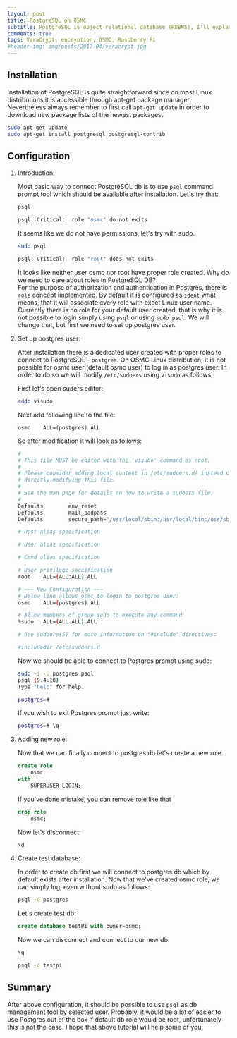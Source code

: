 ```yaml
---
layout: post
title: PostgreSQL on OSMC
subtitle: PostgreSQL is object-relational database (RDBMS), I'll explain how to install it on Raspbery Pi with OSMC Linux distribution on board. 
comments: true
tags: VeraCrypt, encryption, OSMC, Raspberry Pi
#header-img: img/posts/2017-04/veracrypt.jpg
---
```


## Installation 
    
Installation of PostgreSQL is quite straightforward since on most Linux distributions it is accessible through apt-get package manager. Nevertheless always remember to first call `apt-get update` in order to download new package lists of the newest packages.  

```bash
sudo apt-get update
sudo apt-get install postgresql postgresql-contrib               
```

## Configuration

1. Introduction:

    Most basic way to connect PostgreSQL db is to use `psql` command prompt tool which should be available after installation. Let's try that:
    ```bash
    psql

    psql: Critical:  role "osmc" do not exits
    ```
    It seems like we do not have permissions, let's try with sudo.
    ```bash
    sudo psql

    psql: Critical:  role "root" does not exits
    ```
    It looks like neither user osmc nor root have proper role created. Why do we need to care about roles in PostgreSQL DB?  
    For the purpose of authorization and authentication in Postgres, there is `role` concept implemented. By default it is configured as `ident` what means, that it will associate every role with exact Linux user name. Currently there is no role for your default user created, that is why it is not possible to login simply using `psql` or using `sudo psql`. We will change that, but first we need to set up postgres user.

2. Set up postgres user:

    After installation there is a dedicated user created with proper roles to connect to PostgreSQL - `postgres`. On OSMC Linux distribution, it is not possible for osmc user (default osmc user) to log in as postgres user. In order to do so we will modify `/etc/sudoers` using `visudo` as follows:  

    First let's open suders editor:

    ```bash
    sudo visudo                                                                 
    ```

    Next add following line to the file:

    `osmc    ALL=(postgres) ALL`

    So after modification it will look as follows:

    ```bash
    #
    # This file MUST be edited with the 'visudo' command as root.
    #
    # Please consider adding local content in /etc/sudoers.d/ instead of
    # directly modifying this file.
    #
    # See the man page for details on how to write a sudoers file.
    #
    Defaults        env_reset
    Defaults        mail_badpass
    Defaults        secure_path="/usr/local/sbin:/usr/local/bin:/usr/sbin:/usr/bin:/sbin:/bin"

    # Host alias specification

    # User alias specification

    # Cmnd alias specification

    # User privilege specification
    root    ALL=(ALL:ALL) ALL

    # ~~~ New Configuration ~~~
    # Below line allows osmc to login to postgres user:
    osmc    ALL=(postgres) ALL
    
    # Allow members of group sudo to execute any command
    %sudo   ALL=(ALL:ALL) ALL

    # See sudoers(5) for more information on "#include" directives:

    #includedir /etc/sudoers.d
    ```

    Now we should be able to connect to Postgres prompt using sudo:

    ```bash
    sudo -i -u postgres psql                                            
    psql (9.4.10)
    Type "help" for help.

    postgres=# 
    ```

    If you wish to exit Postgres prompt just write:

    ```bash
    postgres=# \q                                                       
    ```

3. Adding new role:

    Now that we can finally connect to postgres db let's create a new role.

    ```sql
    create role                                                          
        osmc 
    with
        SUPERUSER LOGIN;
    ```

    If you've done mistake, you can remove role like that

    ```sql
    drop role                                                           
        osmc;
    ```

    Now let's disconnect:

    ```bash
    \d                                                                  
    ```

4. Create test database:

    In order to create db first we will connect to postgres db which by default exists after installation. Now that we've created osmc role, we can simply log, even without sudo as follows:

    ```bash
    psql -d postgres                                                    
    ```

    Let's create test db:

    ```sql
    create database testPi with owner=osmc;                             
    ```

    Now we can disconnect and connect to our new db:

    ```bash
    \q

    psql -d testpi
    ```

## Summary

After above configuration, it should be possible to use `psql` as db management tool by selected user. Probably, it would be a lot of easier to use Postgres out of the box if default db role would be root, unfortunately this is not the case. I hope that above tutorial will help some of you.